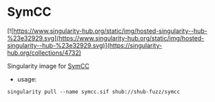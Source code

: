 # SymCC

[![https://www.singularity-hub.org/static/img/hosted-singularity--hub-%23e32929.svg](https://www.singularity-hub.org/static/img/hosted-singularity--hub-%23e32929.svg)](https://singularity-hub.org/collections/4732)

Singularity image for [SymCC](https://github.com/eurecom-s3/symcc)

- usage:

```
singularity pull --name symcc.sif shub://shub-fuzz/symcc
```
